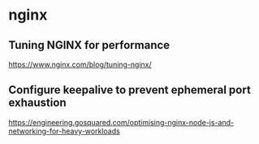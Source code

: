 # nginx

## Tuning NGINX for performance
https://www.nginx.com/blog/tuning-nginx/

## Configure keepalive to prevent ephemeral port exhaustion
https://engineering.gosquared.com/optimising-nginx-node-js-and-networking-for-heavy-workloads
